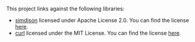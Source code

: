 This project links against the following libraries:  

- [simdjson](https://github.com/simdjson/simdjson) licensed under Apache License 2.0. You can find the license [here](/LICENSES/simdjson/LICENSE).  
- [curl](https://github.com/curl/curl?tab=License-1-ov-file) licensed under the MIT License. You can find the license [here](/LICENSES/curl/LICENSE).  

